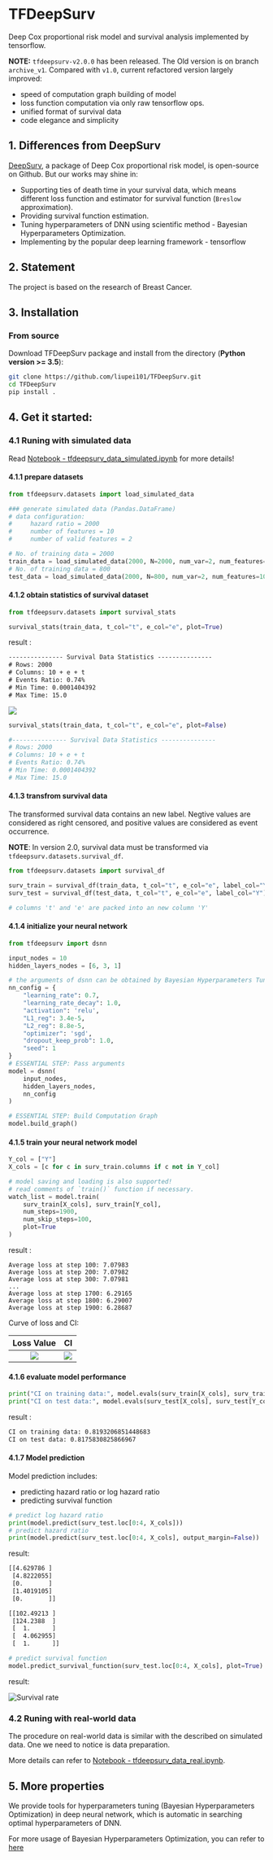 # TFDeepSurv
Deep Cox proportional risk model and survival analysis implemented by tensorflow.

**NOTE:** `tfdeepsurv-v2.0.0` has been released. The Old version is on branch `archive_v1`. Compared with `v1.0`, current refactored version  largely improved:
- speed of computation graph building of model
- loss function computation via only raw tensorflow ops.
- unified format of survival data
- code elegance and simplicity

## 1. Differences from DeepSurv
[DeepSurv](https://github.com/jaredleekatzman/DeepSurv), a package of Deep Cox proportional risk model, is open-source on Github. But our works may shine in:

- Supporting ties of death time in your survival data, which means different loss function and estimator for survival function (`Breslow` approximation).
- Providing survival function estimation.
- Tuning hyperparameters of DNN using scientific method - Bayesian Hyperparameters Optimization.
- Implementing by the popular deep learning framework - tensorflow

## 2. Statement
The project is based on the research of Breast Cancer.

## 3. Installation
### From source

Download TFDeepSurv package and install from the directory (**Python version >= 3.5**):
```bash
git clone https://github.com/liupei101/TFDeepSurv.git
cd TFDeepSurv
pip install .
```

## 4. Get it started:

### 4.1 Runing with simulated data

Read [Notebook - tfdeepsurv_data_simulated.ipynb](examples/tfdeepsurv_data_simulated.ipynb) for more details!

#### 4.1.1 prepare datasets
```python
from tfdeepsurv.datasets import load_simulated_data

### generate simulated data (Pandas.DataFrame)
# data configuration: 
#     hazard ratio = 2000
#     number of features = 10
#     number of valid features = 2

# No. of training data = 2000
train_data = load_simulated_data(2000, N=2000, num_var=2, num_features=10, seed=1)
# No. of training data = 800
test_data = load_simulated_data(2000, N=800, num_var=2, num_features=10, seed=1)
```

#### 4.1.2 obtain statistics of survival dataset
```python
from tfdeepsurv.datasets import survival_stats

survival_stats(train_data, t_col="t", e_col="e", plot=True)
```

result :
```txt
--------------- Survival Data Statistics ---------------
# Rows: 2000
# Columns: 10 + e + t
# Events Ratio: 0.74%
# Min Time: 0.0001404392
# Max Time: 15.0
```

![](tools/README-survival-status.png)

```python
survival_stats(train_data, t_col="t", e_col="e", plot=False)

#--------------- Survival Data Statistics ---------------
# Rows: 2000
# Columns: 10 + e + t
# Events Ratio: 0.74%
# Min Time: 0.0001404392
# Max Time: 15.0
```

#### 4.1.3 transfrom survival data

The transformed survival data contains an new label. Negtive values are considered as right censored, and positive values are considered as event occurrence.

**NOTE**: In version 2.0, survival data must be transformed via `tfdeepsurv.datasets.survival_df`.

```python
from tfdeepsurv.datasets import survival_df

surv_train = survival_df(train_data, t_col="t", e_col="e", label_col="Y")
surv_test = survival_df(test_data, t_col="t", e_col="e", label_col="Y")

# columns 't' and 'e' are packed into an new column 'Y'
```

#### 4.1.4 initialize your neural network
```python
from tfdeepsurv import dsnn

input_nodes = 10
hidden_layers_nodes = [6, 3, 1]

# the arguments of dsnn can be obtained by Bayesian Hyperparameters Tuning
nn_config = {
    "learning_rate": 0.7,
    "learning_rate_decay": 1.0,
    "activation": 'relu', 
    "L1_reg": 3.4e-5, 
    "L2_reg": 8.8e-5, 
    "optimizer": 'sgd',
    "dropout_keep_prob": 1.0,
    "seed": 1
}
# ESSENTIAL STEP: Pass arguments
model = dsnn(
    input_nodes, 
    hidden_layers_nodes,
    nn_config
)

# ESSENTIAL STEP: Build Computation Graph
model.build_graph()
```

#### 4.1.5 train your neural network model

```python
Y_col = ["Y"]
X_cols = [c for c in surv_train.columns if c not in Y_col]

# model saving and loading is also supported!
# read comments of `train()` function if necessary.
watch_list = model.train(
    surv_train[X_cols], surv_train[Y_col],
    num_steps=1900,
    num_skip_steps=100,
    plot=True
)
```

result :
```
Average loss at step 100: 7.07983
Average loss at step 200: 7.07982
Average loss at step 300: 7.07981
...
Average loss at step 1700: 6.29165
Average loss at step 1800: 6.29007
Average loss at step 1900: 6.28687
```
Curve of loss and CI:

Loss Value                       | CI
:-------------------------------:|:--------------------------------------:
![](tools/README-loss.png)|![](tools/README-ci.png)

#### 4.1.6 evaluate model performance
```python
print("CI on training data:", model.evals(surv_train[X_cols], surv_train[Y_col]))
print("CI on test data:", model.evals(surv_test[X_cols], surv_test[Y_col]))
```

result :
```txt
CI on training data: 0.8193206851448683
CI on test data: 0.8175830825866967
```

#### 4.1.7 Model prediction

Model prediction includes:
- predicting hazard ratio or log hazard ratio
- predicting survival function

```python
# predict log hazard ratio
print(model.predict(surv_test.loc[0:4, X_cols]))
# predict hazard ratio
print(model.predict(surv_test.loc[0:4, X_cols], output_margin=False))

```
result:
```txt
[[4.629786 ]
 [4.8222055]
 [0.       ]
 [1.4019105]
 [0.       ]]

[[102.49213 ]
 [124.2388  ]
 [  1.      ]
 [  4.062955]
 [  1.      ]]
```

```python
# predict survival function
model.predict_survival_function(surv_test.loc[0:4, X_cols], plot=True)
```
result:

![Survival rate](tools/README-surv.png)

### 4.2 Runing with real-world data
The procedure on real-world data is similar with the described on simulated data. One we need to notice is data preparation.

More details can refer to [Notebook - tfdeepsurv_data_real.ipynb](examples/tfdeepsurv_data_real.ipynb).

## 5. More properties
We provide tools for hyperparameters tuning (Bayesian Hyperparameters Optimization) in deep neural network, which is automatic in searching optimal hyperparameters of DNN.

For more usage of Bayesian Hyperparameters Optimization, you can refer to [here](bysopt/README.md)